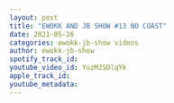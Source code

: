 ```yaml
---
layout: post
title: "EWOKK AND JB SHOW #13 NO COAST"
date: 2021-05-26
categories: ewokk-jb-show videos
author: ewokk-jb-show
spotify_track_id: 
youtube_video_id: YuzMJSDlqYk
apple_track_id: 
youtube_metadata: 
---
```

